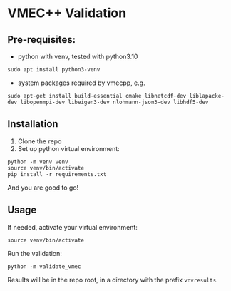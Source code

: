 # VMEC++ Validation

## Pre-requisites:
* python with venv, tested with python3.10
```
sudo apt install python3-venv
```
* system packages required by vmecpp, e.g.
```
sudo apt-get install build-essential cmake libnetcdf-dev liblapacke-dev libopenmpi-dev libeigen3-dev nlohmann-json3-dev libhdf5-dev
```

## Installation

1. Clone the repo
2. Set up python virtual environment:
```
python -m venv venv
source venv/bin/activate
pip install -r requirements.txt
```

And you are good to go!

## Usage

If needed, activate your virtual environment:
```
source venv/bin/activate
```

Run the validation:
```
python -m validate_vmec
```

Results will be in the repo root, in a directory with the prefix `vnvresults`.
